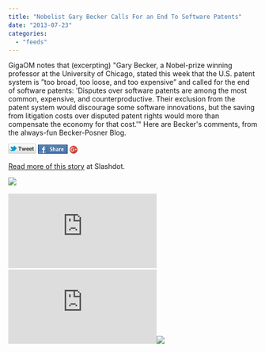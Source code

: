 ```yaml
---
title: "Nobelist Gary Becker Calls For an End To Software Patents"
date: "2013-07-23"
categories: 
  - "feeds"
---
```


GigaOM notes that (excerpting) "Gary Becker, a Nobel-prize winning professor at the University of Chicago, stated this week that the U.S. patent system is ”too broad, too loose, and too expensive” and called for the end of software patents: 'Disputes over software patents are among the most common, expensive, and counterproductive. Their exclusion from the patent system would discourage some software innovations, but the saving from litigation costs over disputed patent rights would more than compensate the economy for that cost.'" Here are Becker's comments, from the always-fun Becker-Posner Blog.

[![](images/twitter_icon_large.png)](http://twitter.com/home?status=Nobelist+Gary+Becker+Calls+For+an+End+To+Software+Patents%3A+http%3A%2F%2Fbit.ly%2F15duNLT) [![](images/facebook_icon_large.png)](http://www.facebook.com/sharer.php?u=http%3A%2F%2Fyro.slashdot.org%2Fstory%2F13%2F07%2F23%2F155238%2Fnobelist-gary-becker-calls-for-an-end-to-software-patents%3Futm_source%3Dslashdot%26utm_medium%3Dfacebook) [![Share on Google+](images/gplus-16.png)](http://plus.google.com/share?url=http://yro.slashdot.org/story/13/07/23/155238/nobelist-gary-becker-calls-for-an-end-to-software-patents?utm_source=slashdot&utm_medium=googleplus)

[Read more of this story](http://yro.slashdot.org/story/13/07/23/155238/nobelist-gary-becker-calls-for-an-end-to-software-patents?utm_source=rss1.0moreanon&utm_medium=feed) at Slashdot.

![](images/mf.gif)  
  
[![](http://da.feedsportal.com/r/172189705228/u/49/f/647410/c/35028/s/2f0ea932/a2.img)](http://da.feedsportal.com/r/172189705228/u/49/f/647410/c/35028/s/2f0ea932/a2.htm)![](http://pi.feedsportal.com/r/172189705228/u/49/f/647410/c/35028/s/2f0ea932/a2t.img)![](http://feeds.feedburner.com/~r/Slashdot/slashdot/~4/kbklzcq7uCY)

